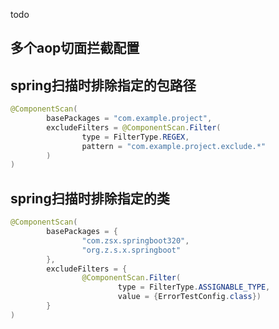 todo




## 多个aop切面拦截配置




## spring扫描时排除指定的包路径

```java
@ComponentScan(
        basePackages = "com.example.project",
        excludeFilters = @ComponentScan.Filter(
                type = FilterType.REGEX, 
                pattern = "com.example.project.exclude.*"
        )
)
```

## spring扫描时排除指定的类

```java
@ComponentScan(
        basePackages = {
                "com.zsx.springboot320",
                "org.z.s.x.springboot"
        },
        excludeFilters = {
                @ComponentScan.Filter(
                        type = FilterType.ASSIGNABLE_TYPE,
                        value = {ErrorTestConfig.class})
        }
)
```



